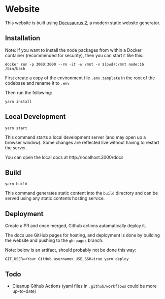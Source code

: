 # Website

This website is built using [Docusaurus 2](https://v2.docusaurus.io/), a modern static website generator.

## Installation

Note: if you want to install the node packages from within a Docker container (recommended for security), then you can start it like this:

```
docker run -p 3000:3000 --rm -it -w /mnt -v $(pwd):/mnt node:16 /bin/bash
```

First create a copy of the environment file `.env.template` in the root of the codebase and rename it to `.env`

Then run the following:

```console
yarn install
```

## Local Development

```console
yarn start
```

This command starts a local development server (and may open up a browser window). Some changes are reflected live without having to restart the server.

You can open the local docs at http://localhost:3000/docs



## Build

```console
yarn build
```

This command generates static content into the `build` directory and can be served using any static contents hosting service.

## Deployment


Create a PR and once merged, Github actions automatically deploy it.

The docs use GitHub pages for hosting, and deployment is done by building the website and pushing to the `gh-pages` branch.

Note: below is an artifact, should probably not be done this way:

```console
GIT_USER=<Your GitHub username> USE_SSH=true yarn deploy
```

## Todo

* Cleanup Github Actions (yaml files in `.github/workflows` could be more up-to-date)
